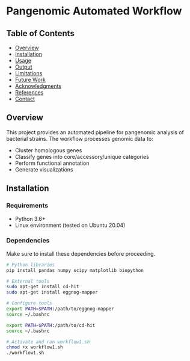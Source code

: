 # Pangenomic Automated Workflow

## Table of Contents
- [Overview](#overview)
- [Installation](#installation)
- [Usage](#usage)
- [Output](#output)
- [Limitations](#limitations)
- [Future Work](#future-work)
- [Acknowledgments](#acknowledgments)
- [References](#references)
- [Contact](#contact)

## Overview
This project provides an automated pipeline for pangenomic analysis of bacterial strains. The workflow processes genomic data to:
- Cluster homologous genes
- Classify genes into core/accessory/unique categories
- Perform functional annotation
- Generate visualizations

## Installation

### Requirements
- Python 3.6+
- Linux environment (tested on Ubuntu 20.04)
  
### Dependencies
Make sure to install these dependencies before proceeding.
```bash
# Python libraries
pip install pandas numpy scipy matplotlib biopython 

# External tools
sudo apt-get install cd-hit
sudo apt-get install eggnog-mapper

# Configure tools
export PATH=$PATH:/path/to/eggnog-mapper
source ~/.bashrc

export PATH=$PATH:/path/to/cd-hit
source ~/.bashrc

# Activate and run workflow1.sh
chmod +x workflow1.sh
./workflow1.sh

